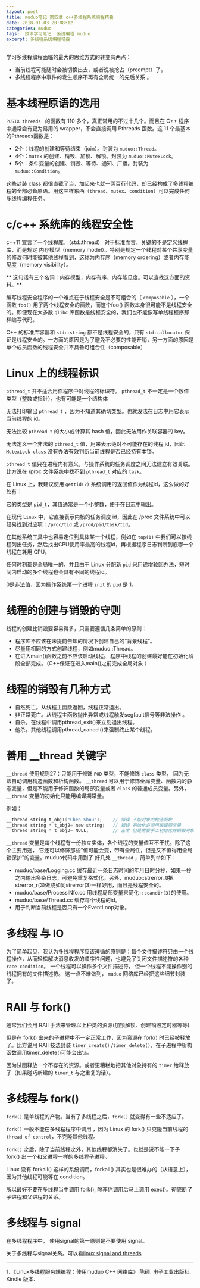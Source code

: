 ```yaml
---
layout: post
title: muduo笔记 第四章 c++多线程系统编程精要
date: 2018-01-03 20:08:12
categories: muduo
tags:  技术学习笔记  系统编程 muduo 
excerpt: 多线程系统编程精要
---
```


学习多线程编程面临的最大的思维方式的转变有两点：

- 当前线程可能随时会被切换出去，或者说被抢占（preempt）了。 
- 多线程程序中事件的发生顺序不再有全局统一的先后关系 。

# 基本线程原语的选用

`POSIX threads ` 的函数有 110 多个，真正常用的不过十几个。而且在 C++ 程序中通常会有更为易用的 wrapper，不会直接调用 Pthreads 函数。这 11 个最基本的Pthreads函数是： 
 
- 2个：线程的创建和等待结束（join）。封装为 `muduo::Thread`。 
- 4个：`mutex` 的创建、销毁、加锁、解锁。封装为 `muduo::MutexLock`。
- 5个：条件变量的创建、销毁、等待、通知、广播。封装为 `muduo::Condition`。

这些封装 class 都很直截了当，加起来也就一两百行代码，却已经构成了多线程编程的全部必备原语。用这三样东西（`thread`、`mutex`、`condition`）可以完成任何多线程编程任务。

# c/c++ 系统库的线程安全性

c++11 宣言了一个线程库。（std::thread）
对于标准而言，关键的不是定义线程库，而是规定 内存模型（memory model）。特别是规定一个线程对某个共享变量的修改何时能被其他线程看到，这称为内存序（memory ordering）或者内存能见度（memory visibility）。

** 这句话有三个名词：内存模型，内存有序，内存能见度。可以查找这方面的资料。**

编写线程安全程序的一个难点在于线程安全是不可组合的（ `composable` ），一个函数 `foo()` 用了两个线程安全的函数，而这个foo() 函数本身很可能不是线程安全的。即便现在大多数 `glibc` 库函数是线程安全的，我们也不能像写单线程程序那样编写代码。

C++ 的标准库容器和 `std::string` 都不是线程安全的，只有 `std::allocator` 保证是线程安全的。一方面的原因是为了避免不必要的性能开销，另一方面的原因是单个成员函数的线程安全并不具备可组合性（composable）

# Linux 上的线程标识

`pthread_t` 并不适合用作程序中对线程的标识符。 `pthread_t` 不一定是一个数值类型（整数或指针），也有可能是一个结构体

无法打印输出 `pthread_t` ，因为不知道其确切类型。也就没法在日志中用它表示当前线程的 id。

无法比较 `pthread_t` 的大小或计算其 hash 值，因此无法用作关联容器的 key。 

无法定义一个非法的 `pthread_t` 值，用来表示绝对不可能存在的线程 id，因此 `MutexLock class` 没有办法有效判断当前线程是否已经持有本锁。

`pthread_t` 值只在进程内有意义，与操作系统的任务调度之间无法建立有效关联。比方说在 /proc 文件系统中找不到 `pthread_t` 对应的 `task`。

在 Linux 上，我建议使用 `gettid(2)` 系统调用的返回值作为线程id，这么做的好处有： 

它的类型是 `pid_t`，其值通常是一个小整数，便于在日志中输出。 

在现代 `Linux` 中，它直接表示内核的任务调度 id，因此在 /proc 文件系统中可以轻易找到对应项：`/proc/tid` 或 `/prod/pid/task/tid`。 

在其他系统工具中也容易定位到具体某一个线程，例如在 `top(1)` 中我们可以按线程列出任务，然后找出CPU使用率最高的线程id，再根据程序日志判断到底哪一个线程在耗用 CPU。

任何时刻都是全局唯一的，并且由于 Linux 分配新 `pid` 采用递增轮回办法，短时间内启动的多个线程也会具有不同的线程id。

0是非法值，因为操作系统第一个进程 `init` 的 `pid` 是 1。


# 线程的创建与销毁的守则 

线程的创建比销毁要容易得多，只需要遵循几条简单的原则：

- 程序库不应该在未提前告知的情况下创建自己的“背景线程”。
- 尽量用相同的方式创建线程，例如muduo::Thread。
- 在进入main()函数之前不应该启动线程。 程序中线程的创建最好能在初始化阶段全部完成。（C++保证在进入main()之前完成全局对象 ）

# 线程的销毁有几种方式  

- 自然死亡。从线程主函数返回，线程正常退出。 
- 非正常死亡。从线程主函数抛出异常或线程触发segfault信号等非法操作 。 
- 自杀。在线程中调用pthread_exit()来立刻退出线程。 
- 他杀。其他线程调用pthread_cancel()来强制终止某个线程。


# 善用 __thread 关键字

`__thread` 使用规则27：只能用于修饰 `POD` 类型，不能修饰 `class` 类型， 因为无法自动调用构造函数和析构函数。 `__thread` 可以用于修饰全局变量、函数内的静态变量，但是不能用于修饰函数的局部变量或者 `class` 的普通成员变量。另外， `__thread` 变量的初始化只能用编译期常量。 

例如： 

```c
__thread string t_obj1("Chen Shou");    // 错误 不能对象的构造函数
__thread string * t_obj2= new string;   // 错误 初始化必须用编译期常量
__thread string * t_obj3= NULL;         // 正常 但是需要手工初始化并销毁对象

```
`__thread` 变量是每个线程有一份独立实体，各个线程的变量值互不干扰。除了这个主要用途， 它还可以修饰那些"值可能会变，带有全局性，但是又不值得用全局锁保护"的变量。muduo代码中用到了 好几处 `__thread` ，简单列举如下：

 - muduo/base/Logging.cc 缓存最近一条日志时间的年月日时分秒，如果一秒之内输出多条日志，可避免重复格式化。另外，muduo::strerror_tl把strerror_r(3)做成如同strerror(3)一样好用，而且是线程安全的。 
 - muduo/base/ProcessINfo.cc 用线程局部变量来简化`::scandir(3)`的使用。
 - muduo/base/Thread.cc 缓存每个线程的id。 
 - 用于判断当前线程是否只有一个EventLoop对象。

# 多线程 与 IO

为了简单起见，我认为多线程程序应该遵循的原则是：每个文件描述符只由一个线程操作，从而轻松解决消息收发的顺序性问题，也避免了关闭文件描述符的各种 `race condition`。 一个线程可以操作多个文件描述符， 但一个线程不能操作别的线程拥有的文件描述符。 这一点不难做到， `muduo` 网络库已经把这些细节封装了。


# RAII 与 fork()

通常我们会用 RAII 手法来管理以上种类的资源(加锁解锁、创建销毁定时器等等).

但是在 fork() 出来的子进程中不一定正常工作，因为资源在 fork() 时已经被释放了。比方说用 RAII 技法封装 `timer_create()` /`timer_delete()`，在子进程中析构函数调用timer_delete()可能会出错。

因为试图释放一个不存在的资源。或者更糟糕地把其他对象持有的 `timer` 给释放了（如果碰巧新建的 `timer_t` 与之重复的话）。

#  多线程与 fork()

`fork()` 是单线程的产物。当有了多线程之后，`fork()` 就变得有一些不适应了。

`fork()` 一般不能在多线程程序中调用 ，因为 Linux 的 fork() 只克隆当前线程的 `thread of control`，不克隆其他线程。

`fork()` 之后，除了当前线程之外，其他线程都消失了。也就是说不能一下子 fork() 出一个和父进程一样的多线程子进程。

Linux 没有 forkall() 这样的系统调用，forkall() 其实也是很难办的（从语意上），因为其他线程可能等在 condition。

所以最好不要在多线程当中调用 fork(), 除非你调用后马上调用 exec()。彻底断了子进程和父进程的关系。

# 多线程与 signal

在多线程程序中， 使用signal的第一原则是不要使用 signal。

关于多线程与signal关系。可以看[linux signal and threads](http://blog.xyecho.com/linux-signal/)


---
1、《Linux多线程服务端编程：使用muduo C++ 网络库》 陈硕. 电子工业出版社. Kindle 版本.











